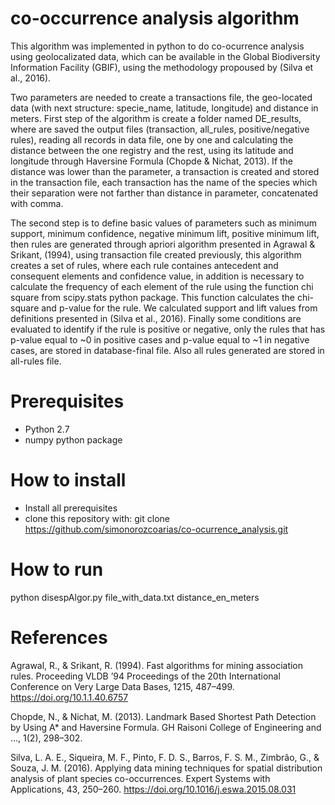 # co-occurrence analysis algorithm
This algorithm was implemented in python to do co-ocurrence analysis using geolocalizated data, which can be available in the Global Biodiversity Information Facility (GBIF), using the methodology propoused by (Silva et al., 2016). 

Two parameters are needed to create a transactions file, the geo-located data (with next structure: specie_name, latitude, longitude) and distance in meters. First step of the algorithm is create a folder named DE_results, where are saved the output files (transaction, all_rules, positive/negative rules), reading all records in data file, one by one and calculating the distance between the one registry and the rest, using its latitude and longitude through Haversine Formula (Chopde & Nichat, 2013). If the distance was lower than the parameter, a transaction is created and stored in the transaction file, each transaction has the name of the species which their separation were not farther than distance in parameter, concatenated with comma.

The second step is to define basic values of parameters such as minimum support, minimum confidence, negative minimum lift, positive minimum lift, then rules are generated through apriori algorithm presented in Agrawal & Srikant, (1994), using transaction file created previously, this algorithm creates a set of rules, where each rule containes antecedent and consequent elements and confidence value, in addition is necessary to calculate the frequency of each element of the rule using the function chi square from scipy.stats python package. This function calculates the chi-square and p-value for the rule. We calculated support and lift values from definitions presented in (Silva et al., 2016). Finally some conditions are evaluated to identify if the rule is positive or negative, only the rules that has p-value equal to ~0 in positive cases and p-value equal to ~1 in negative cases, are stored in database-final file. Also all rules generated are stored in all-rules file.

# Prerequisites
- Python 2.7
- numpy python package

# How to install
- Install all prerequisites
- clone this repository with:
  git clone https://github.com/simonorozcoarias/co-ocurrence_analysis.git

# How to run
python disespAlgor.py file_with_data.txt distance_en_meters

# References 
Agrawal, R., & Srikant, R. (1994). Fast algorithms for mining association rules. Proceeding VLDB ’94 Proceedings of the 20th International Conference on Very Large Data Bases, 1215, 487–499. https://doi.org/10.1.1.40.6757

Chopde, N., & Nichat, M. (2013). Landmark Based Shortest Path Detection by Using A* and Haversine Formula. GH Raisoni College of Engineering and …, 1(2), 298–302.

Silva, L. A. E., Siqueira, M. F., Pinto, F. D. S., Barros, F. S. M., Zimbrão, G., & Souza, J. M. (2016). Applying data mining techniques for spatial distribution analysis of plant species co-occurrences. Expert Systems with Applications, 43, 250–260. https://doi.org/10.1016/j.eswa.2015.08.031
